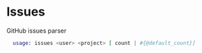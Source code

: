 # Issues

GitHub issues parser

```elixir
  usage: issues <user> <project> [ count | #{@default_count}]
```
